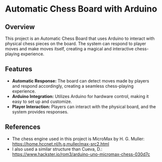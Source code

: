 # Automatic Chess Board with Arduino

## Overview

This project is an Automatic Chess Board that uses Arduino to interact with physical chess pieces on the board. The system can respond to player moves and make moves itself, creating a magical and interactive chess-playing experience.

## Features

- **Automatic Response:** The board can detect moves made by players and respond accordingly, creating a seamless chess-playing experience.
- **Arduino Integration:** Utilizes Arduino for hardware control, making it easy to set up and customize.
- **Player Interaction:** Players can interact with the physical board, and the system provides responses.

## References

- The chess engine used in this project is MicroMax by H. G. Muller: https://home.hccnet.nl/h.g.muller/max-src2.html
- I also used a similar structure than Cueva, D.: https://www.hackster.io/rom3/arduino-uno-micromax-chess-030d7c
